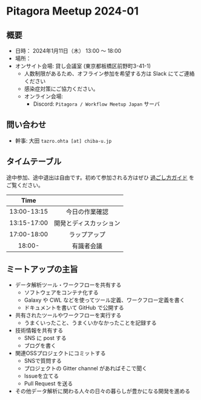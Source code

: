 # Pitagora Meetup 2024-01

## 概要

- 日時： 2024年1月11日（木） 13:00 〜 18:00
- 場所：
- オンサイト会場: 貸し会議室 (東京都板橋区前野町3-41-1)
    - 人数制限があるため、オフライン参加を希望する方は Slack にてご連絡ください
    - 感染症対策にご協力ください。
  - オンライン会場:
    - Discord: `Pitagora / Workflow Meetup Japan` サーバ

## 問い合わせ

- 幹事: 大田 `tazro.ohta [at] chiba-u.jp`

## タイムテーブル

途中参加、途中退出は自由です。初めて参加される方はぜひ [過ごし方ガイド](/events/meetup/whatis) をご覧ください。

|Time||
|:---:|:---:|
|13:00-13:15|今日の作業確認|
|13:15-17:00|開発とディスカッション|
|17:00-18:00|ラップアップ|
|18:00-|有識者会議|

## ミートアップの主旨

-   データ解析ツール・ワークフローを共有する
    -   ソフトウェアをコンテナ化する
    -   Galaxy や CWL などを使ってツール定義、ワークフロー定義を書く
    -   ドキュメントを書いて GitHub で公開する
-   共有されたツールやワークフローを実行する
    -   うまくいったこと、うまくいかなかったことを記録する
-   技術情報を共有する
    -   SNS に post する
    -   ブログを書く
-   関連OSSプロジェクトにコミットする
    -   SNSで質問する
    -   プロジェクトの Gitter channel があればそこで聞く
    -   Issueを立てる
    -   Pull Request を送る
-   その他データ解析に関わる人々の日々の暮らしが豊かになる開発を進める
